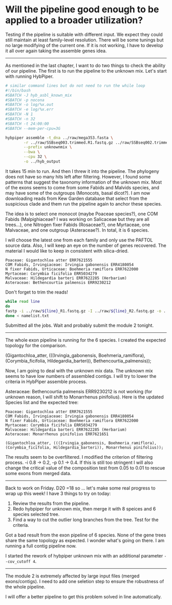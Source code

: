 # Will the pipeline good enough to be applied to a broader utilization?

Testing if the pipeline is suitable with different input. We expect they could still maintain at least family-level resolution. There will be some tunings but no large modifying of the current one. If it is not working, I have to develop it all over again taking the assemble genes idea.

---

As mentioned in the last chapter, I want to do two things to check the ability of our pipeline. The first is to run the pipeline to the unknown mix. Let's start with running HybPiper.

```bash
# similar command lines but do not need to run the while loop
#!/bin/bash
#SBATCH -J hyb_asbl_known_mix
#SBATCH -p nocona
#SBATCH -o log/%x.out
#SBATCH -e log/%x.err
#SBATCH -N 1
#SBATCH -n 32
#SBATCH -t 24:00:00
#SBATCH --mem-per-cpu=3G

hybpiper assemble -t_dna ../raw/mega353.fasta \
        -r ../raw/SSBseq003.trimmed.R1.fastq.gz ../raw/SSBseq002.trimmed.R2.fastq.gz \
        --prefix unknownmix \
        --bwa \
        --cpu 32 \
        -o ../hyb_output
```

It takes 15 min to run. And then I threw it into the pipeline. The phylogeny does not have so many hits left after filtering. However, I found some patterns that suggest the taxonomy information of the unknown mix. Most of the exons seems to come from some Fabids and Malvids species, and may have some of the outgroups (Monocots, basal dicot?). I am now downloading reads  from Kew Garden database that select from the suspicious clade and them run the pipeline again to anchor these species.

The idea is to select one monocot (maybe Poaceae species?), one COM Fabids (Malpighiaceae? I was working on Salicaceae but they are all trees...), one Nitrogen fixer Fabids (Rosaceae?), one Myrtaceae, one Malvaceae, and one outgroup (Asteraceae?). In total, it is 6 species.

I will choose the latest one from each family and only use the PAFTOL source data. Also, I will keep an eye on the number of genes recovered. The material I would like to keep in consistent with silica-dried.

```
Poaceae: Gigantochloa atter ERR7621555
COM Fabids, Irvingiaceae: Irvingia gabonensis ERR4180054
N fixer Fabids, Urticaceae: Boehmeria ramiflora ERR7622000
Myrtaceae: Corymbia ficifolia ERR5034279
Malvaceae: Hildegardia barteri ERR7622285 (Herbarium)
Asteraceae: Bethencourtia palmensis ERR9230212
```

Don't forget to trim the reads!
```bash
while read line
do
fastp -i ../raw/${line}_R1.fastq.gz -I ../raw/${line}_R2.fastq.gz -o ../raw/${line}_trimmed_R1.fastq.gz -O ../raw/${line}_trimmed_R2.fastq.gz -j ../output/${line}.json -h ../output/${line}.html
done < namelist.txt
```
Submitted all the jobs. Wait and probably submit the module 2 tonight.

---

The whole exon pipeline is running for the 6 species. I created the expected topology for the comparison. 

(Gigantochloa_atter, (((Irvingia_gabonensis, Boehmeria_ramiflora), (Corymbia_ficifolia, Hildegardia_barteri)), Bethencourtia_palmensis));

Now, I am going to deal with the unknown mix data. The unknown mix seems to have low numbers of assembled contigs. I will try to lower the criteria in HybPiper assemble process.

Asteraceae: Bethencourtia palmensis ERR9230212 is not working (for unknown reason, I will shift to Monarrhenus pinifolius). Here is the updated Species list and the expected tree:
```
Poaceae: Gigantochloa atter ERR7621555
COM Fabids, Irvingiaceae: Irvingia gabonensis ERR4180054
N fixer Fabids, Urticaceae: Boehmeria ramiflora ERR7622000
Myrtaceae: Corymbia ficifolia ERR5034279
Malvaceae: Hildegardia barteri ERR7622285 (Herbarium)
Asteraceae: Monarrhenus pinifolius ERR7621651

(Gigantochloa_atter, (((Irvingia_gabonensis, Boehmeria_ramiflora), (Corymbia_ficifolia, Hildegardia_barteri)), Monarrhenus pinifolius));
```

The results seem to be overfiltered. I modified the criterion of filtering process. -i 0.8 -> 0.2, -p 0.1 -> 0.4. If this is still too stringent I will also change the critical value of the composition test from 0.05 to 0.01 to rescue some exons from merged data.

---

Back to work on Friday. D20 =18 so ... let's make some real progress to wrap up this week! I have 3 things to try on today:
1. Review the results from the pipeline.
2. Redo hybpiper for unknown mix, then merge it with 8 speices and 6 species selected tree.
3. Find a way to cut the outlier long branches from the tree. Test for the criteria.

Got a bad result from the exon pipeline of 6 species. None of the gene trees share the same topology as expected. I wonder what's going on there. I am running a full contig pipeline now.

I started the rework of hybpiper unknown mix with an additional parameter `--cov_cutoff 4`.

---

The module 2 is extremely affected by large input files (merged exons/contigs). I need to add one seletion step to ensure the robustness of the whole pipeline.

I will offer a better pipeline to get this problem solved in line automatically.

